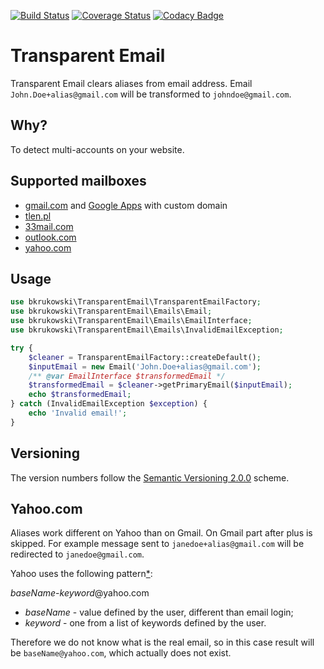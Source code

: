 [![Build Status](https://travis-ci.org/bkrukowski/transparent-email.svg?branch=master)](https://travis-ci.org/bkrukowski/transparent-email)
[![Coverage Status](https://coveralls.io/repos/github/bkrukowski/transparent-email/badge.svg?branch=master)](https://coveralls.io/github/bkrukowski/transparent-email?branch=master)
[![Codacy Badge](https://api.codacy.com/project/badge/Grade/7f5196c71a7349a4b04228bbafb72c13)](https://www.codacy.com/app/bartlomiej-krukowski/transparent-email?utm_source=github.com&amp;utm_medium=referral&amp;utm_content=bkrukowski/transparent-email&amp;utm_campaign=Badge_Grade)

# Transparent Email

Transparent Email clears aliases from email address. Email `John.Doe+alias@gmail.com` will be transformed to `johndoe@gmail.com`.

## Why?

To detect multi-accounts on your website.

## Supported mailboxes

* [gmail.com](https://gmail.com) and [Google Apps](https://apps.google.com) with custom domain
* [tlen.pl](http://tlen.pl)
* [33mail.com](https://www.33mail.com)
* [outlook.com](http://outlook.com)
* [yahoo.com](http://mail.yahoo.com)

## Usage

```php
use bkrukowski\TransparentEmail\TransparentEmailFactory;
use bkrukowski\TransparentEmail\Emails\Email;
use bkrukowski\TransparentEmail\Emails\EmailInterface;
use bkrukowski\TransparentEmail\Emails\InvalidEmailException;

try {
    $cleaner = TransparentEmailFactory::createDefault();
    $inputEmail = new Email('John.Doe+alias@gmail.com');
    /** @var EmailInterface $transformedEmail */
    $transformedEmail = $cleaner->getPrimaryEmail($inputEmail);
    echo $transformedEmail;
} catch (InvalidEmailException $exception) {
    echo 'Invalid email!';
}
```

## Versioning

The version numbers follow the [Semantic Versioning 2.0.0](http://semver.org/) scheme.

## Yahoo.com

Aliases work different on Yahoo than on Gmail. On Gmail part after plus is skipped.
For example message sent to `janedoe+alias@gmail.com` will be redirected to `janedoe@gmail.com`.

Yahoo uses the following pattern[*](https://help.yahoo.com/kb/SLN16026.html):

*baseName*-*keyword*@yahoo.com

* *baseName* - value defined by the user, different than email login;
* *keyword* - one from a list of keywords defined by the user.

Therefore we do not know what is the real email, so in this case result will be `baseName@yahoo.com`,
which actually does not exist.